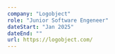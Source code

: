 ```yaml
---
company: "Logobject"
role: "Junior Software Engeneer"
dateStart: "Jan 2025"
dateEnd: ""
url: https://logobject.com/
---
```

